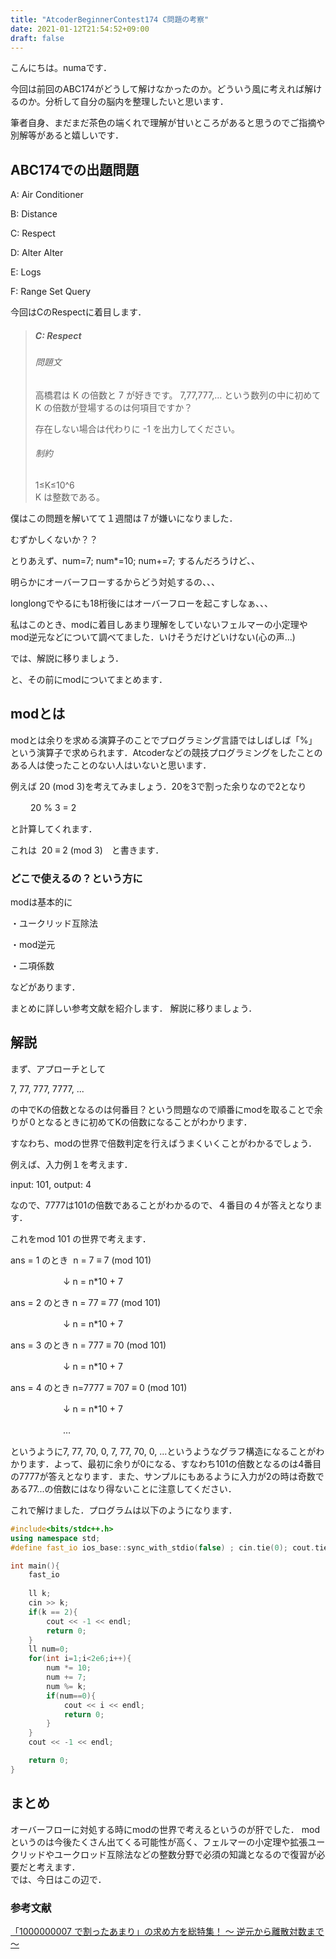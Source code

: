 ```yaml
---
title: "AtcoderBeginnerContest174 C問題の考察"
date: 2021-01-12T21:54:52+09:00
draft: false
---
```

こんにちは。numaです．

今回は前回のABC174がどうして解けなかったのか。どういう風に考えれば解けるのか。分析して自分の脳内を整理したいと思います．

筆者自身、まだまだ茶色の端くれで理解が甘いところがあると思うのでご指摘や別解等があると嬉しいです．

## ABC174での出題問題
A: Air Conditioner

B: Distance

C: Respect

D: Alter Alter

E: Logs

F: Range Set Query

今回はCのRespectに着目します．

>##### C: Respect
>###### 問題文
>高橋君は K の倍数と 7 が好きです。
>7,77,777,… という数列の中に初めて K の倍数が登場するのは何項目ですか？
>
>存在しない場合は代わりに -1 を出力してください。
>
>###### 制約
>1≤K≤10^6  
>K は整数である。

僕はこの問題を解いてて１週間は７が嫌いになりました．

むずかしくないか？？

とりあえず、num=7; num*=10; num+=7; するんだろうけど、、

明らかにオーバーフローするからどう対処するの、、、

longlongでやるにも18桁後にはオーバーフローを起こすしなぁ、、、

私はこのとき、modに着目しあまり理解をしていないフェルマーの小定理やmod逆元などについて調べてました．いけそうだけどいけない(心の声...)

では、解説に移りましょう． 

と、その前にmodについてまとめます．

## modとは
modとは余りを求める演算子のことでプログラミング言語ではしばしば「%」という演算子で求められます．Atcoderなどの競技プログラミングをしたことのある人は使ったことのない人はいないと思います．

例えば 20 (mod 3)を考えてみましょう．20を3で割った余りなので2となり

　　 20 % 3 = 2

と計算してくれます．

これは  20 ≡ 2 (mod 3)　と書きます．

### どこで使えるの？という方に
modは基本的に

・ユークリッド互除法

・mod逆元

・二項係数

などがあります．

まとめに詳しい参考文献を紹介します．
解説に移りましょう．

## 解説
まず、アプローチとして

7, 77, 777, 7777, ...

の中でKの倍数となるのは何番目？という問題なので順番にmodを取ることで余りが０となるときに初めてKの倍数になることがわかります．

すなわち、modの世界で倍数判定を行えばうまくいくことがわかるでしょう．

例えば、入力例１を考えます．

input: 101, output: 4

なので、7777は101の倍数であることがわかるので、４番目の４が答えとなります．

これをmod 101 の世界で考えます．

ans = 1 のとき  n = 7 ≡ 7 (mod 101)

　　　　　　↓ n = n*10 + 7

ans = 2 のとき n = 77 ≡ 77 (mod 101)

　　　　　　↓ n = n*10 + 7

ans = 3 のとき n = 777 ≡ 70 (mod 101)

　　　　　　↓ n = n*10 + 7

ans = 4 のとき n=7777 ≡ 707 ≡ 0 (mod 101)

　　　　　　↓ n = n*10 + 7

　　　　　　…

というように7, 77, 70, 0, 7, 77, 70, 0, ...というようなグラフ構造になることがわかります．よって、最初に余りが0になる、すなわち101の倍数となるのは4番目の7777が答えとなります．また、サンプルにもあるように入力が2の時は奇数である77...の倍数にはなり得ないことに注意してください．

これで解けました．プログラムは以下のようになります．
```cpp
#include<bits/stdc++.h>
using namespace std;
#define fast_io ios_base::sync_with_stdio(false) ; cin.tie(0); cout.tie(0);

int main(){
    fast_io
    
    ll k;
    cin >> k;
    if(k == 2){
        cout << -1 << endl;
        return 0;
    }
    ll num=0;
    for(int i=1;i<2e6;i++){
        num *= 10;
        num += 7;
        num %= k;
        if(num==0){
            cout << i << endl;
            return 0;
        }
    }
    cout << -1 << endl;

    return 0;
}
```

## まとめ
オーバーフローに対処する時にmodの世界で考えるというのが肝でした．
modというのは今後たくさん出てくる可能性が高く、フェルマーの小定理や拡張ユークリッドやユークロッド互除法などの整数分野で必須の知識となるので復習が必要だと考えます．  
では、今日はこの辺で．

### 参考文献
[「1000000007 で割ったあまり」の求め方を総特集！ 〜 逆元から離散対数まで 〜](https://qiita.com/drken/items/3b4fdf0a78e7a138cd9a)


